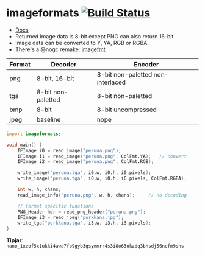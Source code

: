 # imageformats  [![Build Status](https://travis-ci.org/lgvz/imageformats.svg)](https://travis-ci.org/lgvz/imageformats)

- [Docs](https://lgvz.github.io/imageformats/)
- Returned image data is 8-bit except PNG can also return 16-bit.
- Image data can be converted to Y, YA, RGB or RGBA.
- There's a @nogc remake: [imagefmt](https://github.com/lgvz/dimagefmt)

| Format | Decoder            | Encoder                           |
| ---    | ---                | ---                               |
| png    | 8-bit, 16-bit      | 8-bit non-paletted non-interlaced |
| tga    | 8-bit non-paletted | 8-bit non-paletted                |
| bmp    | 8-bit              | 8-bit uncompressed                |
| jpeg   | baseline           | nope                              |

```D
import imageformats;

void main() {
    IFImage i0 = read_image("peruna.png");
    IFImage i1 = read_image("peruna.png", ColFmt.YA);   // convert
    IFImage i2 = read_image("peruna.png", ColFmt.RGB);

    write_image("peruna.tga", i0.w, i0.h, i0.pixels);
    write_image("peruna.tga", i0.w, i0.h, i0.pixels, ColFmt.RGBA);

    int w, h, chans;
    read_image_info("peruna.png", w, h, chans);     // no decoding

    // format specific functions
    PNG_Header hdr = read_png_header("peruna.png");
    IFImage i3 = read_jpeg("porkkana.jpg");
    write_tga("porkkana.tga", i3.w, i3.h, i3.pixels);
}
```

**Tipjar**: `nano_1xeof5x1ukki4awa7fp9gyb3qsymmrr4s3i8o63okzdq3bhsdj56nefm9shs`
